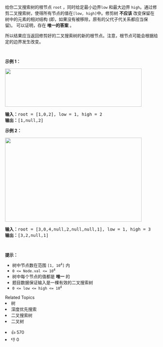 <p>给你二叉搜索树的根节点 <code>root</code> ，同时给定最小边界<code>low</code> 和最大边界 <code>high</code>。通过修剪二叉搜索树，使得所有节点的值在<code>[low, high]</code>中。修剪树 <strong>不应该</strong>&nbsp;改变保留在树中的元素的相对结构 (即，如果没有被移除，原有的父代子代关系都应当保留)。 可以证明，存在&nbsp;<strong>唯一的答案</strong>&nbsp;。</p>

<p>所以结果应当返回修剪好的二叉搜索树的新的根节点。注意，根节点可能会根据给定的边界发生改变。</p>

<p>&nbsp;</p>

<p><strong>示例 1：</strong></p>
<img alt="" src="https://assets.leetcode.com/uploads/2020/09/09/trim1.jpg" style="height: 126px; width: 450px;" />
<pre>
<strong>输入：</strong>root = [1,0,2], low = 1, high = 2
<strong>输出：</strong>[1,null,2]
</pre>

<p><strong>示例 2：</strong></p>
<img alt="" src="https://assets.leetcode.com/uploads/2020/09/09/trim2.jpg" style="height: 277px; width: 450px;" />
<pre>
<strong>输入：</strong>root = [3,0,4,null,2,null,null,1], low = 1, high = 3
<strong>输出：</strong>[3,2,null,1]
</pre>

<p>&nbsp;</p>

<p><strong>提示：</strong></p>

<ul>
	<li>树中节点数在范围 <code>[1, 10<sup>4</sup>]</code> 内</li>
	<li><code>0 &lt;= Node.val &lt;= 10<sup>4</sup></code></li>
	<li>树中每个节点的值都是 <strong>唯一</strong> 的</li>
	<li>题目数据保证输入是一棵有效的二叉搜索树</li>
	<li><code>0 &lt;= low &lt;= high &lt;= 10<sup>4</sup></code></li>
</ul>
<div><div>Related Topics</div><div><li>树</li><li>深度优先搜索</li><li>二叉搜索树</li><li>二叉树</li></div></div><br><div><li>👍 570</li><li>👎 0</li></div>